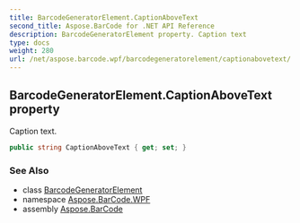 ```yaml
---
title: BarcodeGeneratorElement.CaptionAboveText
second_title: Aspose.BarCode for .NET API Reference
description: BarcodeGeneratorElement property. Caption text
type: docs
weight: 280
url: /net/aspose.barcode.wpf/barcodegeneratorelement/captionabovetext/
---
```

## BarcodeGeneratorElement.CaptionAboveText property

Caption text.

```csharp
public string CaptionAboveText { get; set; }
```

### See Also

* class [BarcodeGeneratorElement](../)
* namespace [Aspose.BarCode.WPF](../../../aspose.barcode.wpf/)
* assembly [Aspose.BarCode](../../../)


